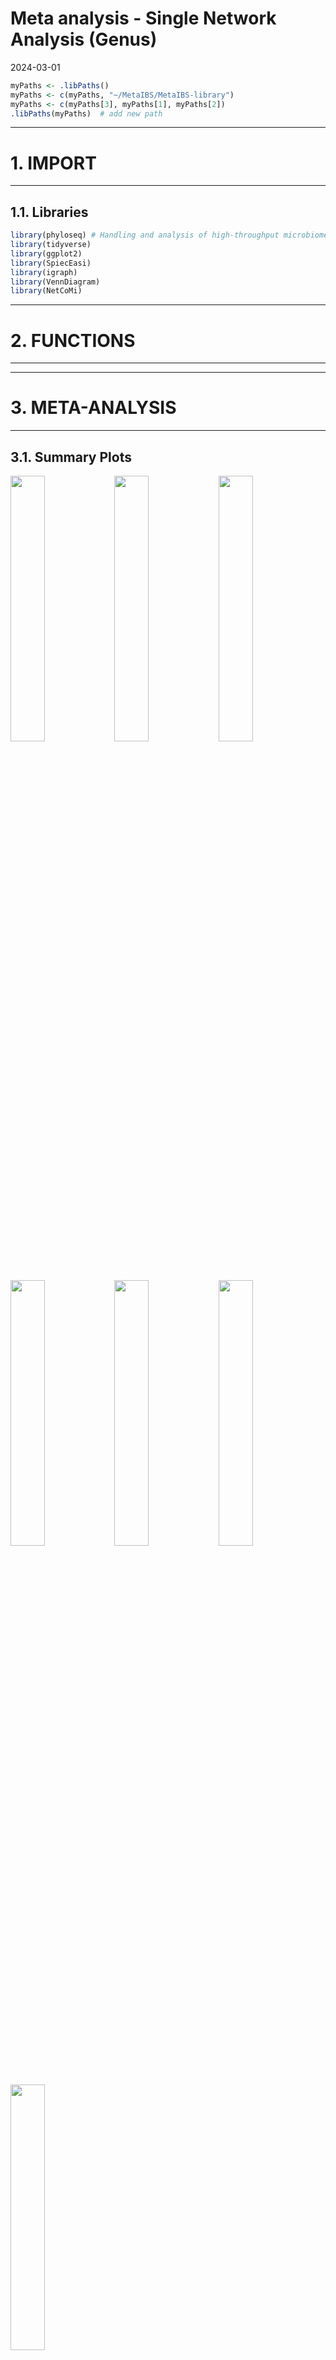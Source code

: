 Meta analysis - Single Network Analysis (Genus)
================
2024-03-01

``` r
myPaths <- .libPaths()
myPaths <- c(myPaths, "~/MetaIBS/MetaIBS-library")
myPaths <- c(myPaths[3], myPaths[1], myPaths[2])
.libPaths(myPaths)  # add new path
```

------------------------------------------------------------------------

# 1. IMPORT

------------------------------------------------------------------------

## 1.1. Libraries

``` r
library(phyloseq) # Handling and analysis of high-throughput microbiome census data.
library(tidyverse)
library(ggplot2)
library(SpiecEasi)
library(igraph)
library(VennDiagram)
library(NetCoMi)
```

------------------------------------------------------------------------

# 2. FUNCTIONS

------------------------------------------------------------------------

------------------------------------------------------------------------

# 3. META-ANALYSIS

------------------------------------------------------------------------

## 3.1. Summary Plots

<img src="../../../outputs/single-network-analysis/Individual/plots/Genus/meta-analysis-1.png" width="33%" /><img src="../../../outputs/single-network-analysis/Individual/plots/Genus/meta-analysis-2.png" width="33%" /><img src="../../../outputs/single-network-analysis/Individual/plots/Genus/meta-analysis-3.png" width="33%" /><img src="../../../outputs/single-network-analysis/Individual/plots/Genus/meta-analysis-4.png" width="33%" /><img src="../../../outputs/single-network-analysis/Individual/plots/Genus/meta-analysis-5.png" width="33%" /><img src="../../../outputs/single-network-analysis/Individual/plots/Genus/meta-analysis-6.png" width="33%" /><img src="../../../outputs/single-network-analysis/Individual/plots/Genus/meta-analysis-7.png" width="33%" />

## 3.2. Individual Plots

<img src="../../../outputs/single-network-analysis/Individual/plots/Genus/single-network-1.png" width="33%" /><img src="../../../outputs/single-network-analysis/Individual/plots/Genus/single-network-2.png" width="33%" /><img src="../../../outputs/single-network-analysis/Individual/plots/Genus/single-network-3.png" width="33%" /><img src="../../../outputs/single-network-analysis/Individual/plots/Genus/single-network-4.png" width="33%" /><img src="../../../outputs/single-network-analysis/Individual/plots/Genus/single-network-5.png" width="33%" /><img src="../../../outputs/single-network-analysis/Individual/plots/Genus/single-network-6.png" width="33%" /><img src="../../../outputs/single-network-analysis/Individual/plots/Genus/single-network-7.png" width="33%" /><img src="../../../outputs/single-network-analysis/Individual/plots/Genus/single-network-8.png" width="33%" /><img src="../../../outputs/single-network-analysis/Individual/plots/Genus/single-network-9.png" width="33%" /><img src="../../../outputs/single-network-analysis/Individual/plots/Genus/single-network-10.png" width="33%" /><img src="../../../outputs/single-network-analysis/Individual/plots/Genus/single-network-11.png" width="33%" /><img src="../../../outputs/single-network-analysis/Individual/plots/Genus/single-network-12.png" width="33%" /><img src="../../../outputs/single-network-analysis/Individual/plots/Genus/single-network-13.png" width="33%" /><img src="../../../outputs/single-network-analysis/Individual/plots/Genus/single-network-14.png" width="33%" /><img src="../../../outputs/single-network-analysis/Individual/plots/Genus/single-network-15.png" width="33%" /><img src="../../../outputs/single-network-analysis/Individual/plots/Genus/single-network-16.png" width="33%" /><img src="../../../outputs/single-network-analysis/Individual/plots/Genus/single-network-17.png" width="33%" /><img src="../../../outputs/single-network-analysis/Individual/plots/Genus/single-network-18.png" width="33%" /><img src="../../../outputs/single-network-analysis/Individual/plots/Genus/single-network-19.png" width="33%" /><img src="../../../outputs/single-network-analysis/Individual/plots/Genus/single-network-20.png" width="33%" /><img src="../../../outputs/single-network-analysis/Individual/plots/Genus/single-network-21.png" width="33%" /><img src="../../../outputs/single-network-analysis/Individual/plots/Genus/single-network-22.png" width="33%" /><img src="../../../outputs/single-network-analysis/Individual/plots/Genus/single-network-23.png" width="33%" /><img src="../../../outputs/single-network-analysis/Individual/plots/Genus/single-network-24.png" width="33%" /><img src="../../../outputs/single-network-analysis/Individual/plots/Genus/single-network-25.png" width="33%" /><img src="../../../outputs/single-network-analysis/Individual/plots/Genus/single-network-26.png" width="33%" /><img src="../../../outputs/single-network-analysis/Individual/plots/Genus/single-network-27.png" width="33%" /><img src="../../../outputs/single-network-analysis/Individual/plots/Genus/single-network-28.png" width="33%" /><img src="../../../outputs/single-network-analysis/Individual/plots/Genus/single-network-29.png" width="33%" /><img src="../../../outputs/single-network-analysis/Individual/plots/Genus/single-network-30.png" width="33%" /><img src="../../../outputs/single-network-analysis/Individual/plots/Genus/single-network-31.png" width="33%" /><img src="../../../outputs/single-network-analysis/Individual/plots/Genus/single-network-32.png" width="33%" /><img src="../../../outputs/single-network-analysis/Individual/plots/Genus/single-network-33.png" width="33%" /><img src="../../../outputs/single-network-analysis/Individual/plots/Genus/single-network-34.png" width="33%" /><img src="../../../outputs/single-network-analysis/Individual/plots/Genus/single-network-35.png" width="33%" /><img src="../../../outputs/single-network-analysis/Individual/plots/Genus/single-network-36.png" width="33%" />

## 3.3. Global Properties

### 3.3.1. GLasso

|  | agp | fukui | hugerth | labus | liu | lopresti | mars | nagel | pozuelo | zeber | zhu | zhuang |
|:---|---:|---:|---:|---:|---:|---:|---:|---:|---:|---:|---:|---:|
| Relative LCC size | 0.65000 | 0.94000 | 0.71000 | 0.65000 | 0.92000 | 0.82000 | 0.94000 | 0.94000 | 0.92000 | 0.93000 | 0.82000 | 0.81000 |
| Clustering coefficient | 0.64890 | 0.29814 | 0.58751 | 0.42134 | 0.42837 | 0.43542 | 0.36925 | 0.27728 | 0.43812 | 0.27395 | 0.48746 | 0.34302 |
| Modularity | 0.41848 | 0.41257 | 0.39452 | 0.72024 | 0.42520 | 0.70008 | 0.39776 | 0.57840 | 0.37074 | 0.38257 | 0.40451 | 0.59542 |
| Positive edge percentage | 80.16194 | 64.63023 | 67.90541 | 99.06542 | 68.52792 | 96.89922 | 66.56977 | 63.22870 | 62.89855 | 60.32258 | 55.59441 | 66.27907 |
| Edge density | 0.11875 | 0.07115 | 0.11911 | 0.05144 | 0.09412 | 0.03884 | 0.07870 | 0.05102 | 0.08242 | 0.07246 | 0.08612 | 0.05309 |
| Natural connectivity | 0.03145 | 0.01608 | 0.02756 | 0.02040 | 0.02335 | 0.01565 | 0.02334 | 0.01436 | 0.01901 | 0.01746 | 0.02302 | 0.01650 |
| Vertex connectivity | 1.00000 | 1.00000 | 1.00000 | 1.00000 | 1.00000 | 1.00000 | 1.00000 | 1.00000 | 1.00000 | 1.00000 | 1.00000 | 1.00000 |
| Edge connectivity | 1.00000 | 1.00000 | 1.00000 | 1.00000 | 1.00000 | 1.00000 | 1.00000 | 1.00000 | 1.00000 | 1.00000 | 1.00000 | 1.00000 |
| Average dissimilarity\* | 0.68352 | 0.69551 | 0.68206 | 0.65369 | 0.68094 | 0.65599 | 0.68062 | 0.69405 | 0.69535 | 0.69126 | 0.69700 | 0.68991 |
| Average path length\*\* | 1.86587 | 2.09263 | 1.76275 | 3.86101 | 1.87126 | 3.58853 | 2.10940 | 2.53334 | 2.08925 | 2.03216 | 2.36088 | 2.70845 |

### 3.3.2 MB

|  | agp | fukui | hugerth | labus | liu | lopresti | mars | nagel | pozuelo | zeber | zhu | zhuang |
|:---|---:|---:|---:|---:|---:|---:|---:|---:|---:|---:|---:|---:|
| Relative LCC size | 0.90000 | 0.97000 | 0.85000 | 0.98000 | 1.00000 | 0.99000 | 1.00000 | 1.00000 | 0.96000 | 1.00000 | 1.00000 | 0.98000 |
| Clustering coefficient | 0.46678 | 0.16828 | 0.41091 | 0.09816 | 0.21835 | 0.06348 | 0.16687 | 0.07563 | 0.23047 | 0.12643 | 0.14276 | 0.07865 |
| Modularity | 0.55495 | 0.45001 | 0.51908 | 0.62218 | 0.42634 | 0.56652 | 0.46210 | 0.47178 | 0.43552 | 0.38646 | 0.48541 | 0.54307 |
| Positive edge percentage | 86.32812 | 65.77947 | 76.54867 | 88.60759 | 68.38906 | 89.57055 | 67.27941 | 57.46606 | 67.63636 | 60.40268 | 61.57205 | 57.86517 |
| Edge density | 0.06392 | 0.05649 | 0.06331 | 0.03324 | 0.06646 | 0.03360 | 0.05495 | 0.04465 | 0.06031 | 0.06020 | 0.04626 | 0.03745 |
| Natural connectivity | 0.01623 | 0.01378 | 0.01667 | 0.01275 | 0.01443 | 0.01277 | 0.01345 | 0.01273 | 0.01459 | 0.01372 | 0.01300 | 0.01267 |
| Vertex connectivity | 1.00000 | 1.00000 | 1.00000 | 1.00000 | 1.00000 | 1.00000 | 1.00000 | 1.00000 | 1.00000 | 1.00000 | 1.00000 | 1.00000 |
| Edge connectivity | 1.00000 | 1.00000 | 1.00000 | 1.00000 | 1.00000 | 1.00000 | 1.00000 | 1.00000 | 1.00000 | 1.00000 | 1.00000 | 1.00000 |
| Average dissimilarity\* | 0.68829 | 0.69636 | 0.69015 | 0.66116 | 0.69154 | 0.65445 | 0.69286 | 0.69192 | 0.69493 | 0.69475 | 0.68510 | 0.68982 |
| Average path length\*\* | 2.35202 | 2.10650 | 2.25775 | 3.07428 | 1.92556 | 2.76511 | 2.08351 | 2.27104 | 2.20365 | 1.99758 | 2.41886 | 2.67187 |

### 3.3.3. SLR

|  | agp | fukui | hugerth | labus | liu | lopresti | mars | nagel | pozuelo | zeber | zhu | zhuang |
|:---|---:|---:|---:|---:|---:|---:|---:|---:|---:|---:|---:|---:|
| Relative LCC size | 0.11000 | 0.79000 | 0.10000 | 0.72000 | 0.84000 | 0.99000 | 0.81000 | 0.87000 | 0.82000 | 0.87000 | 0.77000 | 0.76000 |
| Clustering coefficient | 0.00000 | 0.10746 | 0.00000 | 0.19578 | 0.16058 | 0.23643 | 0.18249 | 0.29036 | 0.36826 | 0.13746 | 0.35639 | 0.17363 |
| Modularity | 0.43500 | 0.47809 | 0.35500 | 0.31344 | 0.36716 | 0.45163 | 0.46772 | 0.47350 | 0.43014 | 0.46718 | 0.38426 | 0.37106 |
| Positive edge percentage | 90.00000 | 51.00671 | 60.00000 | 49.77376 | 48.52321 | 78.32700 | 43.60465 | 55.07246 | 61.11111 | 50.85714 | 52.01613 | 47.69231 |
| Edge density | 0.18182 | 0.04836 | 0.22222 | 0.08646 | 0.06799 | 0.05422 | 0.05309 | 0.05533 | 0.07588 | 0.04678 | 0.08476 | 0.06842 |
| Natural connectivity | 0.12695 | 0.01564 | 0.14048 | 0.01959 | 0.01601 | 0.01368 | 0.01556 | 0.01505 | 0.01748 | 0.01445 | 0.01887 | 0.01738 |
| Vertex connectivity | 1.00000 | 1.00000 | 1.00000 | 1.00000 | 1.00000 | 1.00000 | 1.00000 | 1.00000 | 1.00000 | 1.00000 | 1.00000 | 1.00000 |
| Edge connectivity | 1.00000 | 1.00000 | 1.00000 | 1.00000 | 1.00000 | 1.00000 | 1.00000 | 1.00000 | 1.00000 | 1.00000 | 1.00000 | 1.00000 |
| Average dissimilarity\* | 0.68159 | 0.70660 | 0.71355 | 0.70537 | 0.70308 | 0.68321 | 0.70697 | 0.70196 | 0.70117 | 0.69837 | 0.70307 | 0.70817 |
| Average path length\*\* | 2.38667 | 2.37080 | 1.91672 | 1.95806 | 1.91386 | 2.08453 | 2.28580 | 2.14900 | 1.84978 | 2.31050 | 1.87344 | 1.93791 |

